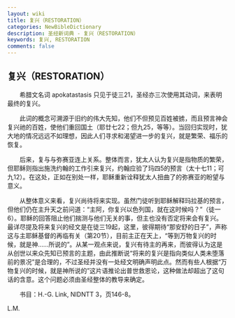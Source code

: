 ```yaml
---
layout: wiki
title: 复兴（RESTORATION）
categories: NewBibleDictionary
description: 圣经新词典 - 复兴（RESTORATION）
keywords: 复兴, RESTORATION
comments: false
---
```


## 复兴（RESTORATION）

　　希腊文名词 apokatastasis 只见于徒三21，圣经亦三次使用其动词，来表明最终的复兴。

　　此词的概念可溯源于旧约的伟大先知，他们不但预见百姓被掳，而且预言神会复兴祂的百姓，使他们重回国土（耶廿七22；但九25，等等）。当回归实现时，犹大地的情况远远不如理想，因此人们寻求和渴望进一步的复兴，就是繁荣、福乐的恢复。

　　后来，复与与弥赛亚连上关系。整体而言，犹太人认为复兴是指物质的繁荣，但耶稣则指出施洗约翰的工作引来复兴，约翰应验了玛四5的预言（太十七11；可九12）。在这处，正如在别处一样，耶稣重新诠释犹太人扭曲了的弥赛亚的盼望与意义。

　　从整体意义来看，复兴尚待将来实现。虽然门徒听到耶稣解释玛拉基的预言，但他们仍在主升天之前问道：“主阿，你复兴以色列国，就在这时候吗？”（徒一6）。耶稣的回答阻止他们揣测与他们无关的事，但主也没有否定将来会有复兴。最详尽提及将来复兴的经文是在徒三19起，这里，彼得期待“那安舒的日子”，声称这与主耶稣基督的再临有关（第20节），目前主正在天上，“等到万物复兴的时候，就是神……所说的”。从某一观点来说，复兴有待主的再来，而彼得认为这是从创世以来众先知已预言的主题，由此推断说“将来的复兴是指向类似人类未堕落前的景况”是合理的，不过圣经并没有一处经文明确声明此点。然而有些人根据“万物复兴的时候，就是神所说的”这片语推论出普世救恩论，这种做法却超出了这句话的含意。这个问题必须由圣经整体的教导来确定。

　　书目：H.-G. Link, NIDNTT 3，页146-8。

L.M.








